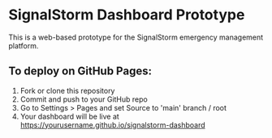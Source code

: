 
# SignalStorm Dashboard Prototype

This is a web-based prototype for the SignalStorm emergency management platform.

## To deploy on GitHub Pages:
1. Fork or clone this repository
2. Commit and push to your GitHub repo
3. Go to Settings > Pages and set Source to 'main' branch / root
4. Your dashboard will be live at https://yourusername.github.io/signalstorm-dashboard
